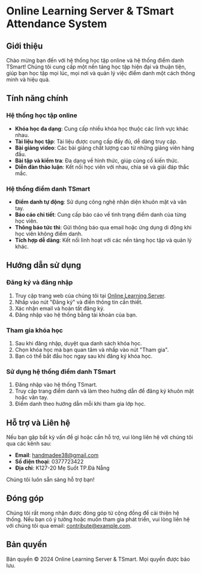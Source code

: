 # Online Learning Server & TSmart Attendance System

## Giới thiệu

Chào mừng bạn đến với hệ thống học tập online và hệ thống điểm danh TSmart! Chúng tôi cung cấp một nền tảng học tập hiện đại và thuận tiện, giúp bạn học tập mọi lúc, mọi nơi và quản lý việc điểm danh một cách thông minh và hiệu quả.

## Tính năng chính

### Hệ thống học tập online

- **Khóa học đa dạng**: Cung cấp nhiều khóa học thuộc các lĩnh vực khác nhau.
- **Tài liệu học tập**: Tài liệu được cung cấp đầy đủ, dễ dàng truy cập.
- **Bài giảng video**: Các bài giảng chất lượng cao từ những giảng viên hàng đầu.
- **Bài tập và kiểm tra**: Đa dạng về hình thức, giúp củng cố kiến thức.
- **Diễn đàn thảo luận**: Kết nối học viên với nhau, chia sẻ và giải đáp thắc mắc.

### Hệ thống điểm danh TSmart

- **Điểm danh tự động**: Sử dụng công nghệ nhận diện khuôn mặt và vân tay.
- **Báo cáo chi tiết**: Cung cấp báo cáo về tình trạng điểm danh của từng học viên.
- **Thông báo tức thì**: Gửi thông báo qua email hoặc ứng dụng di động khi học viên không điểm danh.
- **Tích hợp dễ dàng**: Kết nối linh hoạt với các nền tảng học tập và quản lý khác.

## Hướng dẫn sử dụng

### Đăng ký và đăng nhập

1. Truy cập trang web của chúng tôi tại [Online Learning Server](#).
2. Nhấp vào nút "Đăng ký" và điền thông tin cần thiết.
3. Xác nhận email và hoàn tất đăng ký.
4. Đăng nhập vào hệ thống bằng tài khoản của bạn.

### Tham gia khóa học

1. Sau khi đăng nhập, duyệt qua danh sách khóa học.
2. Chọn khóa học mà bạn quan tâm và nhấp vào nút "Tham gia".
3. Bạn có thể bắt đầu học ngay sau khi đăng ký khóa học.

### Sử dụng hệ thống điểm danh TSmart

1. Đăng nhập vào hệ thống TSmart.
2. Truy cập trang điểm danh và làm theo hướng dẫn để đăng ký khuôn mặt hoặc vân tay.
3. Điểm danh theo hướng dẫn mỗi khi tham gia lớp học.

## Hỗ trợ và Liên hệ

Nếu bạn gặp bất kỳ vấn đề gì hoặc cần hỗ trợ, vui lòng liên hệ với chúng tôi qua các kênh sau:

- **Email**: handmadee38@gmail.com
- **Số điện thoại**: 0377723422
- **Địa chỉ**: K127-20 Mẹ Suốt TP.Đà Nẵng

Chúng tôi luôn sẵn sàng hỗ trợ bạn!

## Đóng góp

Chúng tôi rất mong nhận được đóng góp từ cộng đồng để cải thiện hệ thống. Nếu bạn có ý tưởng hoặc muốn tham gia phát triển, vui lòng liên hệ với chúng tôi qua email: contribute@example.com.

## Bản quyền

Bản quyền © 2024 Online Learning Server & TSmart. Mọi quyền được bảo lưu.
